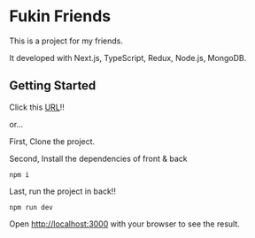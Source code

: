 # Fukin Friends

This is a project for my friends.

It developed with Next.js, TypeScript, Redux, Node.js, MongoDB.

## Getting Started

Click this [URL](https://fukin-friends.vercel.app/)!!

or...

First, Clone the project.

Second, Install the dependencies of front & back

```
npm i
```

Last, run the project in back!!

```
npm run dev
```

Open [http://localhost:3000](http://localhost:3000) with your browser to see the result.

